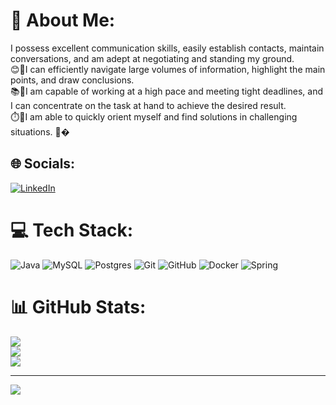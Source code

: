 # 💫 About Me:
I possess excellent communication skills, easily establish contacts, maintain conversations, and am adept at negotiating and standing my ground.<br>😊🤝I can efficiently navigate large volumes of information, highlight the main points, and draw conclusions. <br>📚📝I am capable of working at a high pace and meeting tight deadlines, and I can concentrate on the task at hand to achieve the desired result.<br>⏱️🎯I am able to quickly orient myself and find solutions in challenging situations. 🧭�


## 🌐 Socials:
[![LinkedIn](https://img.shields.io/badge/LinkedIn-%230077B5.svg?logo=linkedin&logoColor=white)](www.linkedin.com/in/tymofii-shovkun) 

# 💻 Tech Stack:
![Java](https://img.shields.io/badge/java-%23ED8B00.svg?style=for-the-badge&logo=openjdk&logoColor=white) ![MySQL](https://img.shields.io/badge/mysql-4479A1.svg?style=for-the-badge&logo=mysql&logoColor=white) ![Postgres](https://img.shields.io/badge/postgres-%23316192.svg?style=for-the-badge&logo=postgresql&logoColor=white) ![Git](https://img.shields.io/badge/git-%23F05033.svg?style=for-the-badge&logo=git&logoColor=white) ![GitHub](https://img.shields.io/badge/github-%23121011.svg?style=for-the-badge&logo=github&logoColor=white) ![Docker](https://img.shields.io/badge/docker-%230db7ed.svg?style=for-the-badge&logo=docker&logoColor=white) ![Spring](https://img.shields.io/badge/spring-%236DB33F.svg?style=for-the-badge&logo=spring&logoColor=white)
# 📊 GitHub Stats:
![](https://github-readme-stats.vercel.app/api?username=ShovkunTimofejj&theme=dark&hide_border=false&include_all_commits=false&count_private=false)<br/>
![](https://github-readme-streak-stats.herokuapp.com/?user=ShovkunTimofejj&theme=dark&hide_border=false)<br/>
![](https://github-readme-stats.vercel.app/api/top-langs/?username=ShovkunTimofejj&theme=dark&hide_border=false&include_all_commits=false&count_private=false&layout=compact)

---
[![](https://visitcount.itsvg.in/api?id=ShovkunTimofejj&icon=0&color=0)](https://visitcount.itsvg.in)

